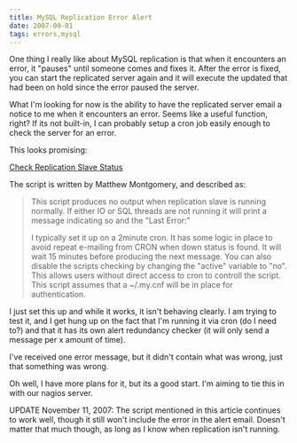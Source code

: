 ```yaml
---
title: MySQL Replication Error Alert
date: 2007-09-01
tags: errors,mysql
---
```

One thing I really like about MySQL replication is that when it encounters an error, it "pauses" until someone comes and fixes it. After the error is fixed, you can start the replicated server again and it will execute the updated that had been on hold since the error paused the server.

What I'm looking for now is the ability to have the replicated server email a notice to me when it encounters an error. Seems like a useful function, right? If its not built-in, I can probably setup a cron job easily enough to check the server for an error.

This looks promising:

<a href="http://forge.mysql.com/snippets/view.php?id=6" rel="nofollow">Check Replication Slave Status</a>

The script is written by Matthew Montgomery, and described as:

<blockquote>This script produces no output when replication slave is running normally. If either IO or SQL threads are not running it will print a message indicating so and the "Last Error:"

I typically set it up on a 2minute cron. It has some logic in place to avoid repeat e-mailing from CRON when down status is found. It will wait 15 minutes before producing the next message. You can also disable the scripts checking by changing the "active" variable to "no". This allows users without direct access to cron to controll the script. This script assumes that a ~/.my.cnf will be in place for authentication.</blockquote>

I just set this up and while it works, it isn't behaving clearly. I am trying to test it, and I get hung up on the fact that I'm running it via cron (do I need to?) and that it has its own alert redundancy checker (it will only send a message per x amount of time).

I've received one error message, but it didn't contain what was wrong, just that something was wrong.

Oh well, I have more plans for it, but its a good start. I'm aiming to tie this in with our nagios server.

UPDATE November 11, 2007: The script mentioned in this article continues to work well, though it still won't include the error in the alert email. Doesn't matter that much though, as long as I know when replication isn't running.

